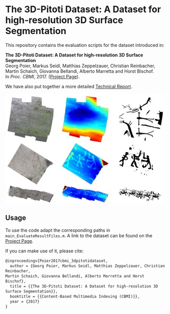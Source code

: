 # The 3D-Pitoti Dataset: A Dataset for high-resolution 3D Surface Segmentation

This repository contains the evaluation scripts for the dataset introduced in:  

**The 3D-Pitoti Dataset: A Dataset for high-resolution 3D Surface Segmentation**  
Georg Poier, Markus Seidl, Matthias Zeppelzauer, Christian Reinbacher, Martin Schaich, Giovanna Bellandi, Alberto Marretta and Horst Bischof.  
In *Proc. CBMI*, 2017. 
([Project Page](https://www.tugraz.at/institute/icg/research/team-bischof/lrs/downloads/3dpitotidataset/)).

We have also put together a more detailed [Technical Report](https://files.icg.tugraz.at/f/130d433de1/).

![Dataset samples](/doc/3dpitotidataset_samples.jpg)

## Usage
To use the code adapt the corresponding paths in `main_EvaluateResultFiles.m`. 
A link to the dataset can be found on the 
[Project Page](https://www.tugraz.at/institute/icg/research/team-bischof/lrs/downloads/3dpitotidataset/).

If you can make use of it, please cite:
```
@inproceedings{Poier2017cbmi_3dpitotidataset,  
  author = {Georg Poier, Markus Seidl, Matthias Zeppelzauer, Christian Reinbacher, 
Martin Schaich, Giovanna Bellandi, Alberto Marretta and Horst Bischof},  
  title = {{The 3D-Pitoti Dataset: A Dataset for high-resolution 3D Surface Segmentation}},  
  booktitle = {{Content-Based Multimedia Indexing (CBMI)}},  
  year = {2017}
}
```
